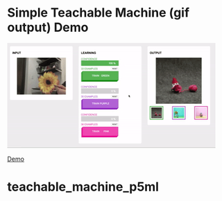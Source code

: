 # Simple Teachable Machine (gif output) Demo

![Demo gif](demo.gif)

[Demo](https://itpnyu.github.io/p5-deeplearn-js/demos/teachableMachine/index.html)
# teachable_machine_p5ml
